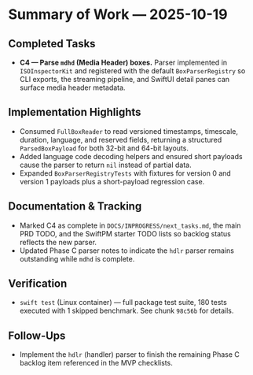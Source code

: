 # Summary of Work — 2025-10-19

## Completed Tasks

- **C4 — Parse `mdhd` (Media Header) boxes.** Parser implemented in `ISOInspectorKit` and registered with the default `BoxParserRegistry` so CLI exports, the streaming pipeline, and SwiftUI detail panes can surface media header metadata.

## Implementation Highlights

- Consumed `FullBoxReader` to read versioned timestamps, timescale, duration, language, and reserved fields, returning a structured `ParsedBoxPayload` for both 32-bit and 64-bit layouts.
- Added language code decoding helpers and ensured short payloads cause the parser to return `nil` instead of partial data.
- Expanded `BoxParserRegistryTests` with fixtures for version 0 and version 1 payloads plus a short-payload regression case.

## Documentation & Tracking

- Marked C4 as complete in `DOCS/INPROGRESS/next_tasks.md`, the main PRD TODO, and the SwiftPM starter TODO lists so backlog status reflects the new parser.
- Updated Phase C parser notes to indicate the `hdlr` parser remains outstanding while `mdhd` is complete.

## Verification

- `swift test` (Linux container) — full package test suite, 180 tests executed with 1 skipped benchmark. See chunk `98c56b` for details.

## Follow-Ups

- Implement the `hdlr` (handler) parser to finish the remaining Phase C backlog item referenced in the MVP checklists.
